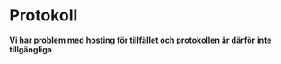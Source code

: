 # Protokoll

**Vi har problem med hosting för tillfället och protokollen är därför inte tillgängliga**
